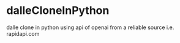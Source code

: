 # dalleCloneInPython
dalle clone in python using api of openai from a reliable source i.e. rapidapi.com
